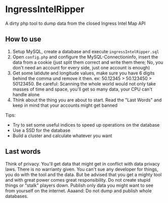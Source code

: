 IngressIntelRipper
==================

A dirty php tool to dump data from the closed Ingress Intel Map API


How to use
-------------------------

1. Setup MySQL, create a database and execute ```ingressIntelRipper.sql```
2. Open ```config.php``` and configure the MySQL-Connectioninfo, insert the data from a cookie (just split them correct and write them there; No, you don't need an account for every side, just one account is enough)
3. Get some latidute and longitude values, make sure you have 6 digits behind the comma und remove it then. ex: 50.12345 > 50.123450 > 50123450. Be careful: Scanning the whole world would not only take masses of time and space, you'll get so many data, your CPU can't handle alone
4. Think about the thing you are about to start. Read the "Last Words" and keep in mind that your accounts might get banned

Tips:
- Try to set some useful indices to speed up operations on the database
- Use a SSD for the database
- Build a cluster and calculate whatever you want

Last words
-------------
Think of privacy. You'll get data that might get in conflict with data privacy laws. There is no warrianty given. You can't sue any developer for things, you do with the tool and the data. But be advised that you get a mighty tool and with great power comes great responsibility.
Do not create stupid things or "stalk" players down. Publish only data you might want to see from yourself on the internet.
Aaaand: Do not dump and publish whole databases.